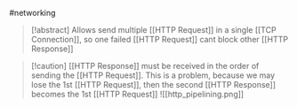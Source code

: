 #networking 
>[!abstract] Allows send multiple [[HTTP Request]] in a single [[TCP Connection]], so one failed [[HTTP Request]] cant block other [[HTTP Response]]


>[!caution] [[HTTP Response]] must be received in the order of sending the [[HTTP Request]]. This is a problem, because we may lose the 1st [[HTTP Request]], then the second [[HTTP Response]] becomes the 1st [[HTTP Request]]
>![[http_pipelining.png]]